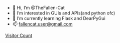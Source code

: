 - 👋 Hi, I’m @TheFallen-Cat
- 👀 I’m interested in GUIs and APIs(and python ofc) 
- 🌱 I’m currently learning Flask and DearPyGui
- 📫 fallencat.user@gmail.com

[Visitor Count](https://hit.yhype.me/github/profile?user_id=105370438)
